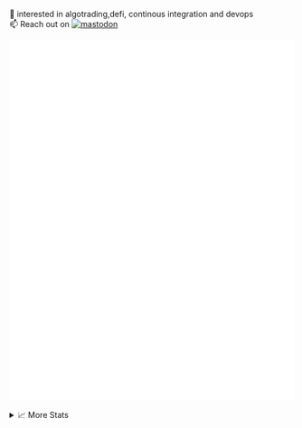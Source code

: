 👀 interested in algotrading,defi, continous integration and devops <br>
📫 Reach out on [![mastodon](https://badgen.net/badge/icon/mastodon/purple?icon=mastodon&label)](@MrAniki@mastodon.social) 
<br>

![Metrics](/github-metrics.svg)

<details>
<summary>📈 More Stats</summary>
  
![Metrics](/metrics.plugin.habits.facts.svg)

<!--  
#![](http://github-profile-summary-cards.vercel.app/api/cards/profile-details?username=mraniki&theme=dracula) 

#![](http://github-profile-summary-cards.vercel.app/api/cards/repos-per-language?username=mraniki&theme=dracula) 

#![](http://github-profile-summary-cards.vercel.app/api/cards/most-commit-language?username=mraniki&theme=dracula)
-->
</details>
